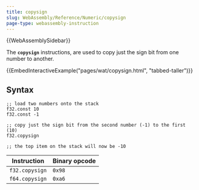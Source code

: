 ```yaml
---
title: copysign
slug: WebAssembly/Reference/Numeric/copysign
page-type: webassembly-instruction
---
```


{{WebAssemblySidebar}}

The **`copysign`** instructions, are used to copy just the sign bit from one number to another.

{{EmbedInteractiveExample("pages/wat/copysign.html", "tabbed-taller")}}

## Syntax

```wasm
;; load two numbers onto the stack
f32.const 10
f32.const -1

;; copy just the sign bit from the second number (-1) to the first (10)
f32.copysign

;; the top item on the stack will now be -10
```

| Instruction    | Binary opcode |
| -------------- | ------------- |
| `f32.copysign` | `0x98`        |
| `f64.copysign` | `0xa6`        |
